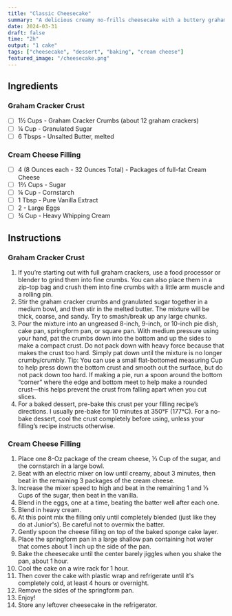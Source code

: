 ```yaml
---
title: "Classic Cheesecake"
summary: "A delicious creamy no-frills cheesecake with a buttery graham cracker crust"
date: 2024-03-31
draft: false
time: "2h"
output: "1 cake"
tags: ["cheesecake", "dessert", "baking", "cream cheese"]
featured_image: "/cheesecake.png"
---
```


## Ingredients

### Graham Cracker Crust

- [ ] 1½ Cups - Graham Cracker Crumbs (about 12 graham crackers)
- [ ] ¼ Cup - Granulated Sugar
- [ ] 6 Tbsps - Unsalted Butter, melted

### Cream Cheese Filling

- [ ] 4 (8 Ounces each - 32 Ounces Total) - Packages of full-fat Cream Cheese
- [ ] 1⅔ Cups - Sugar
- [ ] ¼ Cup - Cornstarch
- [ ] 1 Tbsp - Pure Vanilla Extract
- [ ] 2 - Large Eggs
- [ ] ¾ Cup - Heavy Whipping Cream

## Instructions

### Graham Cracker Crust

1. If you’re starting out with full graham crackers, use a food processor or blender to grind them into fine crumbs. You can also place them in a zip-top bag and crush them into fine crumbs with a little arm muscle and a rolling pin.
2. Stir the graham cracker crumbs and granulated sugar together in a medium bowl, and then stir in the melted butter. The mixture will be thick, coarse, and sandy. Try to smash/break up any large chunks.
3. Pour the mixture into an ungreased 8-inch, 9-inch, or 10-inch pie dish, cake pan, springform pan, or square pan. With medium pressure using your hand, pat the crumbs down into the bottom and up the sides to make a compact crust. Do not pack down with heavy force because that makes the crust too hard. Simply pat down until the mixture is no longer crumby/crumbly. Tip: You can use a small flat-bottomed measuring Cup to help press down the bottom crust and smooth out the surface, but do not pack down too hard. If making a pie, run a spoon around the bottom “corner” where the edge and bottom meet to help make a rounded crust⁠—this helps prevent the crust from falling apart when you cut slices.
4. For a baked dessert, pre-bake this crust per your filling recipe’s directions. I usually pre-bake for 10 minutes at 350°F (177°C). For a no-bake dessert, cool the crust completely before using, unless your filling’s recipe instructs otherwise.

### Cream Cheese Filling

1. Place one 8-Oz package of the cream cheese, ⅓ Cup of the sugar, and the cornstarch in a large bowl.
2. Beat with an electric mixer on low until creamy, about 3 minutes, then beat in the remaining 3 packages of the cream cheese.
3. Increase the mixer speed to high and beat in the remaining 1 and ⅓ Cups of the sugar, then beat in the vanilla.
4. Blend in the eggs, one at a time, beating the batter well after each one.
5. Blend in heavy cream.
6. At this point mix the filling only until completely blended (just like they do at Junior's). Be careful not to overmix the batter.
7. Gently spoon the cheese filling on top of the baked sponge cake layer.
8. Place the springform pan in a large shallow pan containing hot water that comes about 1 inch up the side of the pan.
9. Bake the cheesecake until the center barely jiggles when you shake the pan, about 1 hour.
10. Cool the cake on a wire rack for 1 hour.
11. Then cover the cake with plastic wrap and refrigerate until it's completely cold, at least 4 hours or overnight.
12. Remove the sides of the springform pan.
13. Enjoy!
15. Store any leftover cheesecake in the refrigerator.

